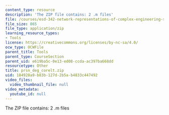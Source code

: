 ```yaml
---
content_type: resource
description: 'The ZIP file contains: 2 .m files'
file: /courses/esd-342-network-representations-of-complex-engineering-systems-spring-2010/184928a9b83b127d2b5ab4833c447492_prsn_deg_corelt.zip
file_size: 865
file_type: application/zip
learning_resource_types:
- Tools
license: https://creativecommons.org/licenses/by-nc-sa/4.0/
ocw_type: OCWFile
parent_title: Tools
parent_type: CourseSection
parent_uid: e619ba5c-0e13-ed08-ccda-ac397ba668dd
resourcetype: Other
title: prsn_deg_corelt.zip
uid: 184928a9-b83b-127d-2b5a-b4833c447492
video_files:
  video_thumbnail_file: null
video_metadata:
  youtube_id: null
---
```

The ZIP file contains: 2 .m files
